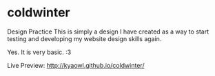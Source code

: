 # coldwinter
Design Practice
This is simply a design I have created as a way to start testing and developing my website design skills again. 

Yes. It is very basic. :3

Live Preview: http://kyaowl.github.io/coldwinter/

